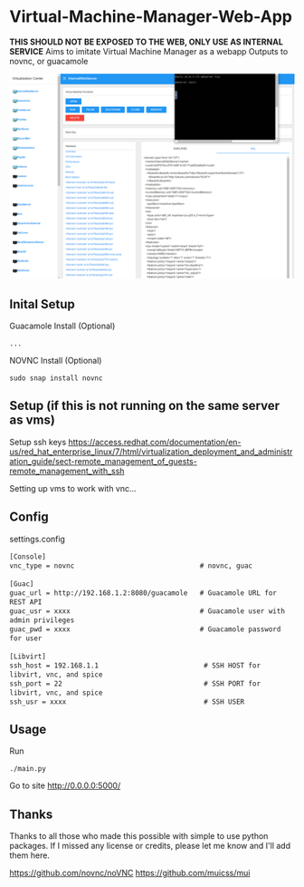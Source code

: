 # Virtual-Machine-Manager-Web-App
**THIS SHOULD NOT BE EXPOSED TO THE WEB, ONLY USE AS INTERNAL SERVICE**
Aims to imitate Virtual Machine Manager as a webapp
Outputs to novnc, or guacamole

![Pic](Progress.png?raw=true "Demo")

## Inital Setup

Guacamole Install (Optional)
```
...
```
NOVNC Install (Optional)
```
sudo snap install novnc
```

## Setup (if this is not running on the same server as vms)

Setup ssh keys
https://access.redhat.com/documentation/en-us/red_hat_enterprise_linux/7/html/virtualization_deployment_and_administration_guide/sect-remote_management_of_guests-remote_management_with_ssh

Setting up vms to work with vnc...

## Config

settings.config
```
[Console]
vnc_type = novnc                               # novnc, guac

[Guac]
guac_url = http://192.168.1.2:8080/guacamole   # Guacamole URL for REST API
guac_usr = xxxx                                # Guacamole user with admin privileges 
guac_pwd = xxxx                                # Guacamole password for user

[Libvirt]
ssh_host = 192.168.1.1                          # SSH HOST for libvirt, vnc, and spice
ssh_port = 22                                   # SSH PORT for libvirt, vnc, and spice
ssh_usr = xxxx                                  # SSH USER
```
## Usage

Run
```
./main.py
```
Go to site http://0.0.0.0:5000/

## Thanks

Thanks to all those who made this possible with simple to use python packages.  If I missed any license or credits, please let me know and I'll add them here.

https://github.com/novnc/noVNC
https://github.com/muicss/mui
